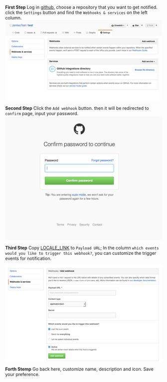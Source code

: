 **First Step** Log in [github](https://github.com/), choose a repository that you want to get notified. click the `Settings` button and find the `Webhooks & services` on the left column.
![](/images/inte-guide/sample-githubwebhook-1.png)

**Second Step** Click the `Add webhook` button. then it will be redirected to `confirm` page, input your password.
![](/images/inte-guide/sample-githubwebhook-2.png)

**Third Step** Copy [LOCALE_LINK](LOCALE_LINK) to `Payload URL`; In the column `which events would you like to trigger this webhook?`, you can customize the trigger events for notification.

![](/images/inte-guide/sample-githubwebhook-3.png)

**Forth Stemp** Go back here, customize name, description and icon. Save your preference.
